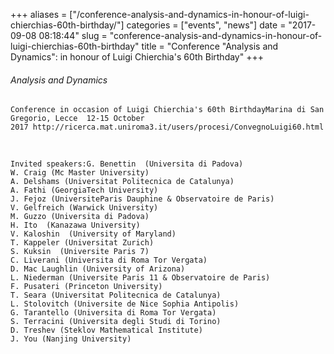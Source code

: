 +++
aliases = ["/conference-analysis-and-dynamics-in-honour-of-luigi-chierchias-60th-birthday/"]
categories = ["events", "news"]
date = "2017-09-08 08:18:44"
slug = "conference-analysis-and-dynamics-in-honour-of-luigi-chierchias-60th-birthday"
title = "Conference \"Analysis and Dynamics\": in honour of Luigi Chierchia's 60th Birthday"
+++
###### Analysis and Dynamics 

    Conference in occasion of Luigi Chierchia's 60th BirthdayMarina di San Gregorio, Lecce  12-15 October 2017 http://ricerca.mat.uniroma3.it/users/procesi/ConvegnoLuigi60.html

 

    Invited speakers:G. Benettin  (Universita di Padova)
    W. Craig (Mc Master University)
    A. Delshams (​Universitat Politecnica de Catalunya)
    A. Fathi (GeorgiaTech University)
    J. Fejoz (UniversiteParis Dauphine & Observatoire de Paris)
    V. Gelfreich (Warwick University)
    M. Guzzo (Universita di Padova)
    H. Ito  (Kanazawa University)
    V. Kaloshin  (University of Maryland)
    T. Kappeler (Universitat Zurich)
    S. Kuksin  (Universite Paris 7)
    C. Liverani (Universita di Roma Tor Vergata)
    D. Mac Laughlin (University of Arizona)
    L. Niederman (Universite Paris 11 & Observatoire de Paris)
    F. Pusateri (Princeton University)
    T. Seara (​Universitat Politecnica de Catalunya)
    L. Stolovitch (Universite de Nice Sophia Antipolis)
    G. Tarantello (Universita di Roma Tor Vergata)
    S. Terracini (Universita degli Studi di Torino)
    D. Treshev (Steklov Mathematical Institute)
    J. You (Nanjing University)

